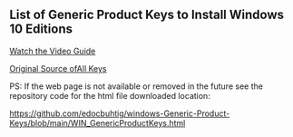 ## List of Generic Product Keys to Install Windows 10 Editions
[Watch the Video Guide](https://youtu.be/pjt3MlD_hc8)


[Original Source ofAll Keys](https://www.tenforums.com/tutorials/95922-generic-product-keys-install-windows-10-editions.html) 


PS: If the web page is not available or removed in the future see the repository code for the html file downloaded 
location:

https://github.com/edocbuhtig/windows-Generic-Product-Keys/blob/main/WIN_GenericProductKeys.html
